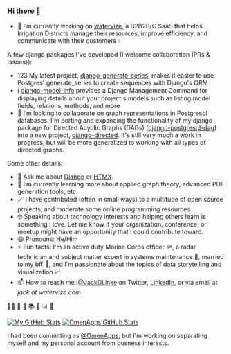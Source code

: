### Hi there 👋

- 🔭 I’m currently working on [watervize](https://www.watervize.com), a B2B2B/C SaaS that helps Irrigation Districts manage their resources, improve efficiency, and communicate with their customers 💧

A few django packages I've developed (I welcome collaboration (PRs & Issues)):

- 1️2️3️ My latest project, [django-generate-series](https://github.com/jacklinke/django-generate-series), makes it easier to use Postgres' generate_series to create sequences with Django's ORM
- ℹ️ [django-model-info](https://github.com/jacklinke/django-model-info) provides a Django Management Command for displaying details about your project's models such as listing model fields, relations, methods, and more
- 👯 I’m looking to collaborate on graph representations in Postgresql databases. I'm porting and expanding the functionality of my django package for Directed Acyclic Graphs (DAGs) ([django-postgresql-dag](https://www.github.com/OmenApps/django-postgresql-dag)) into a new project, [django-directed](https://github.com/jacklinke/django-directed). It's still very much a work in progress, but will be more generalized to working with all types of directed graphs.

Some other details:

- 💬 Ask me about [Django](https://www.djangoproject.com/) or [HTMX](https://htmx.org/).
- 🌱 I’m currently learning more about applied graph theory, advanced PDF generation tools, etc
- 🪄 I have contributed (often in small ways) to a multitude of open source projects, and moderate some online programming resources
- 🤓 Speaking about technology interests and helping others learn is something I love. Let me know if your organization, conference, or meetup might have an opportunity that I could contribute toward.
- 😄 Pronouns: He/Him
- ⚡ Fun facts: I'm an active duty Marine Corps officer 🪖, a radar technician and subject matter expert in systems maintenance 🤖, married to my bff 🌈, and I'm passionate about the topics of data storytelling and visualization 📈
- 📫 How to reach me: [@JackDLinke](https://twitter.com/JackDLinke/) on Twitter, [LinkedIn](https://www.linkedin.com/in/jacklinke/), or via email at *jack at watervize.com*

🏳️‍🌈 🥾 🥞 📚 🌵 📊 🚀 

[![My GitHub Stats](https://github-readme-stats.vercel.app/api/?username=JackLinke&include_all_commits=true&count_private=true&theme=cobalt&showicons=true)]()
[![OmenApps GitHub Stats](https://github-readme-stats.vercel.app/api/?username=OmenApps&include_all_commits=true&count_private=true&theme=cobalt&showicons=true)]()

I had been committing as [@OmenApps](https://www.github.com/OmenApps/), but I'm working on separating myself and my personal account from busness interests.
